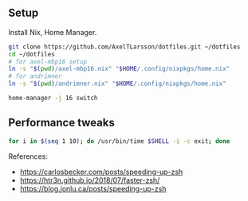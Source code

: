 ## Setup

Install Nix, Home Manager.

```sh
git clone https://github.com/AxelTLarsson/dotfiles.git ~/dotfiles
cd ~/dotfiles
# for axel-mbp16 setup
ln -s "$(pwd)/axel-mbp16.nix" "$HOME/.config/nixpkgs/home.nix"
# for andrimner
ln -s "$(pwd)/andrimner.nix" "$HOME/.config/nixpkgs/home.nix"

home-manager -j 16 switch
```

## Performance tweaks

```bash
for i in $(seq 1 10); do /usr/bin/time $SHELL -i -c exit; done
```

References:

- https://carlosbecker.com/posts/speeding-up-zsh
- https://htr3n.github.io/2018/07/faster-zsh/
- https://blog.jonlu.ca/posts/speeding-up-zsh
